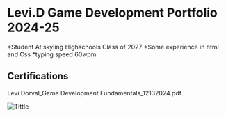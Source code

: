 # Levi.D Game Development Portfolio 2024-25
*Student At skyling Highschools Class of 2027
*Some experience in html and Css
*typing speed 60wpm

## Certifications
Levi Dorval_Game Development Fundamentals_12132024.pdf



![Tittle]()
